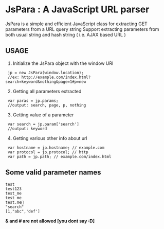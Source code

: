 JsPara : A JavaScript URL parser
================================

JsPara is a simple and efficient JavaScript class for extracting GET parameters from a URL query string
Support extracting parameters from both usual string and hash string ( i.e. AJAX based URL  )

USAGE
-----

1) Initialize the JsPara object with the window URI
```
 jp = new JsPara(window.location);
 //ex: http://example.com/index.html?search=keyword&nothing&page=1#p=new
```

2) Getting all parameters extracted
```
 var paras = jp.params;
 //output: search, page, p, nothing
```

3) Getting value of a parameter
```
 var search = jp.param['search']
 //output: keyword
```

4) Getting various other info about url
```
 var hostname = jp.hostname; // example.com
 var protocol = jp.protocol; // http
 var path = jp.path; // example.com/index.html
```

Some valid parameter names
--------------------------
```
test
test123
test_me
test me
test.me
"search"
[1,"abc",'def']
```

**& and # are not allowed [you dont say :D]**
 
